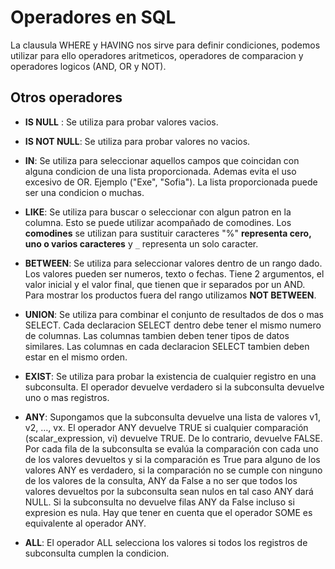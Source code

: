 # Operadores en SQL

La clausula WHERE y HAVING nos sirve para definir condiciones, podemos utilizar para ello operadores aritmeticos, operadores de comparacion y operadores logicos (AND, OR y NOT).

## Otros operadores


* **IS NULL** : Se utiliza para probar valores vacios.

* **IS NOT NULL**: Se utiliza para probar valores no vacios.

* **IN**: Se utiliza para seleccionar aquellos campos que coincidan con alguna condicion de una lista proporcionada. Ademas evita el uso excesivo de OR. Ejemplo ("Exe", "Sofia"). La lista proporcionada puede ser una condicion o muchas.

* **LIKE**: Se utiliza para buscar o seleccionar con algun patron en la columna. Esto se puede utilizar acompañado de comodines. Los **comodines** se utilizan para sustituir caracteres "%" **representa cero, uno o varios caracteres** y `_` representa un solo caracter.

* **BETWEEN**: Se utiliza para seleccionar valores dentro de un rango dado. Los valores pueden ser numeros, texto o fechas. Tiene 2 argumentos, el valor inicial y el valor final, que tienen que ir separados por un AND. Para mostrar los productos fuera del rango utilizamos **NOT BETWEEN**.

* **UNION**: Se utiliza para combinar el conjunto de resultados de dos o mas SELECT. Cada declaracion SELECT dentro debe tener el mismo numero de columnas. Las columnas tambien deben tener tipos de datos similares. Las columnas en cada declaracion SELECT tambien deben estar en el mismo orden.
* **EXIST**: Se utiliza para probar la existencia de cualquier registro en una subconsulta. El operador devuelve verdadero si la subconsulta devuelve uno o mas registros.
* **ANY**: Supongamos que la subconsulta devuelve una lista de valores v1, v2, …, vx. El operador ANY devuelve TRUE si cualquier comparación (scalar_expression, vi) devuelve TRUE. De lo contrario, devuelve FALSE. Por cada fila de la subconsulta se evalúa la comparación con cada uno de los valores devueltos y si la comparación es True para alguno de los valores ANY es verdadero, si la comparación no se cumple con ninguno de los valores de la consulta, ANY da False a no ser que todos los valores devueltos por la subconsulta sean nulos en tal caso ANY dará NULL. Si la subconsulta no devuelve filas ANY da False incluso si expresion es nula. Hay que tener en cuenta que el operador SOME es equivalente al operador ANY.
* **ALL**: El operador ALL selecciona los valores si todos los registros de subconsulta cumplen la condicion.

```SQL
```